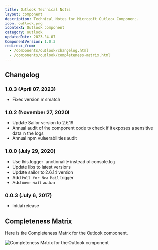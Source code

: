 ```yaml
---
title: Outlook Technical Notes
layout: component
description: Technical Notes for Microsoft Outlook Component.
icon: outlook.png
icontext: Outlook component
category: outlook
updatedDate: 2023-04-07
ComponentVersion: 1.0.3
redirect_from:
  - /components/outlook/changelog.html
  - /components/outlook/completeness-matrix.html
---
```


## Changelog

### 1.0.3 (April 07, 2023)

* Fixed version mismatch

### 1.0.2 (November 27, 2020)

* Update Sailor version to 2.6.19
* Annual audit of the component code to check if it exposes a sensitive data in the logs
* Annual npm vulnerabilities audit

### 1.0.0 (July 29, 2020)

* Use this.logger functionality instead of console.log
* Update libs to latest versions
* Update sailor to 2.6.14 version
* Add `Poll for New Mail` trigger
* Add `Move Mail` action

### 0.0.3 (July 6, 2017)

* Initial release

## Completeness Matrix

Here is the Completeness Matrix for the Outlook component.

![Completeness Matrix for the Outlook component](https://user-images.githubusercontent.com/16806832/88404425-8a95f400-cdd6-11ea-8712-127d526efbf9.png)
